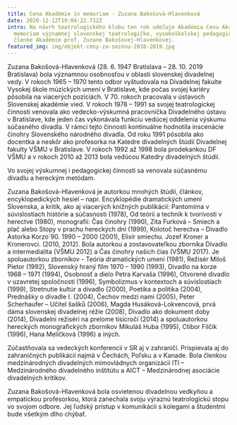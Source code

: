 ```yaml
---
title: Cena Akadémie in memoriam - Zuzana Bakošová-Hlavenková
date: 2020-12-12T19:04:22.712Z
intro: Na návrh teatrologického klubu ten rok udeľuje Akadémia Cenu Akadémie in
  memoriam významnej slovenskej teatrologičke, vysokoškolskej pedagogičke a
  členke Akadémie prof. Zuzane Bakošovej-Hlavenkovej.
featured_img: img/objekt-ceny-za-sezónu-2018-2019.jpg
---
```

Zuzana Bakošová-Hlavenková (28. 6. 1947 Bratislava – 28. 10. 2019 Bratislava) bola významnou osobnosťou v oblasti slovenskej divadelnej vedy. V rokoch 1965 – 1970 tento odbor vyštudovala na Divadelnej fakulte Vysokej škole múzických umení v Bratislave, kde počas svojej kariéry pôsobila na viacerých pozíciách. V 70. rokoch pracovala v ústavoch Slovenskej akadémie vied. V rokoch 1978 – 1991 sa svojej teatrologickej činnosti venovala ako vedecko-výskumná pracovníčka Divadelného ústavu v Bratislave, kde jeden čas vykonávala funkciu vedúcej oddelenia výskumu súčasného divadla. V rámci tejto činnosti kontinuálne hodnotila inscenácie činohry Slovenského národného divadla.  Od roku 1991 pôsobila ako docentka a neskôr ako profesorka na Katedre divadelných štúdií Divadelnej fakulty VŠMU v Bratislave. V rokoch 1992 až 1998 bola prodekankou DF VŠMU a v rokoch 2010 až 2013 bola vedúcou Katedry divadelných štúdií.

Vo svojej výskumnej i pedagogickej činnosti sa venovala súčasnému divadlu a hereckým metódam.  

Zuzana Bakošová-Hlavenková je autorkou mnohých štúdií, článkov, encyklopedických hesiel – napr. Encyklopédie dramatických umení Slovenska, a kritík, ako aj viacerých knižných publikácií: Pantomíma v súvislostiach histórie a súčasnosti (1978), Od teórií a techník k tvorivosti v herectve (1980), monografií: Čas činohry (1990), Zita Furková – Smiech a plač alebo Stopy v prachu hereckých dní (1999), Kolotoč herectva – Divadlo Astorka Korzo´90. 1990 – 2000 (2001), Elixír smiechu. Jozef Kroner a Kronerovci. (2010, 2012). Bola autorkou a zostavovateľkou zborníka Divadlo a intermedialita (VŠMU 2012) a Čas činohry našich čias (VŠMU 2017). Je spoluautorkou zborníkov - Teória dramatických umení (1981), Režisér Miloš Pietor (1992), Slovenský hraný film 1970 – 1990 (1993), Divadlo na korze 1968 – 1971 (1994), Osobnosť a dielo Petra Karvaša (1996), Otvorené divadlo v uzavretej spoločnosti (1996), Symbolizmus v kontextoch a súvislostiach (1999), Stretnutie kultúr a divadlo (2000), Poetika a politika (2004), Prednášky o divadle I. (2004), Čechov medzi nami (2005), Peter Scherhaufer – Učitel šašků (2006), Magda Husáková-Lokvencová, prvá dáma slovenskej divadelnej réžie (2008), Divadlo ako dokument doby (2014), Divadelní režiséri na prelome tisícročí (2014) a spoluautorkou hereckých monografických zborníkov Mikuláš Huba (1995), Ctibor Filčík (1996), Hana Meličková (1996) a iných.

Zúčastňovala sa vedeckých konferencií v SR aj v zahraničí. Prispievala aj do zahraničných publikácií najmä v Čechách, Poľsku a v Kanade. Bola členkou medzinárodných divadelných mimovládnych organizácií ITI – Medzinárodného divadelného inštitútu a AICT – Medzinárodnej  asociácie divadelných kritikov.

Zuzana Bakošová-Hlavenková bola osvietenou divadelnou vedkyňou a empatickou profesorkou, ktorá zanechala svoju výraznú teatrologickú stopu vo svojom odbore. Jej ľudský prístup v komunikácii s kolegami a študentmi bude všetkým dlho chýbať.